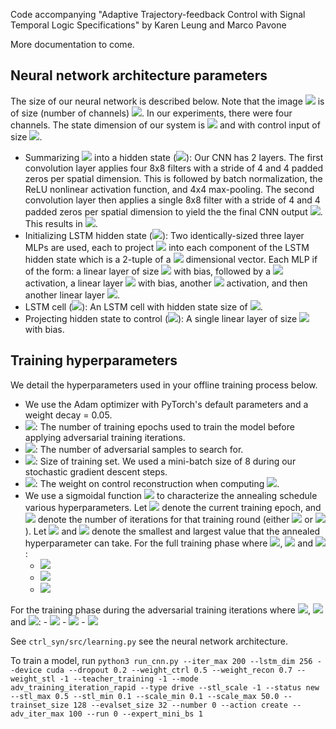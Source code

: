 Code accompanying "Adaptive Trajectory-feedback Control with Signal Temporal Logic Specifications" by Karen Leung and Marco Pavone

More documentation to come.




## Neural network architecture parameters
The size of our neural network is described below. Note that the image <img src="https://render.githubusercontent.com/render/math?math=e"> is of size (number of channels) <img src="https://render.githubusercontent.com/render/math?math=\times 480 \times 480">. In our experiments, there were four channels. The state dimension of our system is <img src="https://render.githubusercontent.com/render/math?math=n=4"> and with control input of size <img src="https://render.githubusercontent.com/render/math?math=m=2">.
- Summarizing <img src="https://render.githubusercontent.com/render/math?math=e"> into a hidden state (<img src="https://render.githubusercontent.com/render/math?math=g_\mathrm{CNN}^{|e|\rightarrow n_c}">): Our CNN has 2 layers. The first convolution layer applies four 8x8 filters with a stride of 4 and 4 padded zeros per spatial dimension. This is followed by batch normalization, the ReLU nonlinear activation function, and 4x4 max-pooling. The second convolution layer then applies a single 8x8 filter with a stride of 4 and 4 padded zeros per spatial dimension to yield the the final CNN output <img src="https://render.githubusercontent.com/render/math?math=c_\mathcal{E}">. This results in <img src="https://render.githubusercontent.com/render/math?math=n_c = 64">.
- Initializing LSTM hidden state (<img src="https://render.githubusercontent.com/render/math?math=g_\mathrm{MLP}^{n_c \rightarrow n_h}">):  Two identically-sized three layer MLPs are used, each to project <img src="https://render.githubusercontent.com/render/math?math=c_\mathcal{E}"> into each component of the LSTM hidden state which is a 2-tuple of a <img src="https://render.githubusercontent.com/render/math?math=n_h"> dimensional vector. Each MLP if of the form: a linear layer  of size <img src="https://render.githubusercontent.com/render/math?math=(64 + n, n_h)"> with bias, followed by a <img src="https://render.githubusercontent.com/render/math?math=\mathrm{Tanh}()"> activation, a linear layer <img src="https://render.githubusercontent.com/render/math?math=(n_h, n_h)"> with bias, another <img src="https://render.githubusercontent.com/render/math?math=\mathrm{Tanh}()"> activation, and then another linear layer <img src="https://render.githubusercontent.com/render/math?math=(n_h. n_h)">.
- LSTM cell (<img src="https://render.githubusercontent.com/render/math?math=g_\mathrm{LSTM}^{n\rightarrow n_h}">): An LSTM cell with hidden state size of <img src="https://render.githubusercontent.com/render/math?math=n_h = 128)">.
- Projecting hidden state to control (<img src="https://render.githubusercontent.com/render/math?math=g_\mathrm{MLP}^{n_h \rightarrow m}">): A single linear layer of size <img src="https://render.githubusercontent.com/render/math?math=(n_h, m)"> with bias.

## Training hyperparameters
We detail the hyperparameters used in your offline training process below.
- We use the Adam optimizer with PyTorch's default parameters and a weight decay = 0.05.
- <img src="https://render.githubusercontent.com/render/math?math=N_\mathrm{full} = 20">: The number of training epochs used to train the model before applying adversarial training iterations.
- <img src="https://render.githubusercontent.com/render/math?math=N_\mathrm{adv} = 128">: The number of adversarial samples to search for.
- <img src="https://render.githubusercontent.com/render/math?math=N=128">: Size of training set. We used a mini-batch size of 8 during our stochastic gradient descent steps.
- <img src="https://render.githubusercontent.com/render/math?math=\gamma_\mathrm{recon} = 0.5">: The weight on control reconstruction when computing <img src="https://render.githubusercontent.com/render/math?math=\mathcal{L}_\mathrm{recon}">.
- We use a sigmoidal function <img src="https://render.githubusercontent.com/render/math?math=\sigma_\mathrm{anneal}(i, l, u, b, c) = l + (u-l) \exp \left( \frac{i - bc}{b + i - bc}  \right)">
to characterize the annealing schedule various hyperparameters. Let <img src="https://render.githubusercontent.com/render/math?math=i"> denote the current training epoch, and <img src="https://render.githubusercontent.com/render/math?math=N"> denote the number of iterations for that training round (either <img src="https://render.githubusercontent.com/render/math?math=N_\mathrm{full}=200"> or <img src="https://render.githubusercontent.com/render/math?math=N_\mathrm{mini}=20">). Let <img src="https://render.githubusercontent.com/render/math?math=l"> and <img src="https://render.githubusercontent.com/render/math?math=u"> denote the smallest and largest value that the annealed hyperparameter can take.
For the full training phase where <img src="https://render.githubusercontent.com/render/math?math=N=N_\mathrm{full}">, <img src="https://render.githubusercontent.com/render/math?math=b = \frac{8N}{1000}"> and <img src="https://render.githubusercontent.com/render/math?math=c=6">:
    - <img src="https://render.githubusercontent.com/render/math?math=p_\mathrm{LSTM}(i) = \sigma_\mathrm{anneal}(i, 0.1, 1.0, b, c)"> 
    - <img src="https://render.githubusercontent.com/render/math?math=\gamma_\mathrm{STL}(i) = \sigma_\mathrm{anneal}(i, 0.1, \gamma_\mathrm{STL}, b, c)"> 
    - <img src="https://render.githubusercontent.com/render/math?math=\beta_\mathrm{STL}(i) = \sigma_\mathrm{anneal}(i, 0.1, 50, b, c)"> 
For the training phase during the adversarial training iterations where <img src="https://render.githubusercontent.com/render/math?math=N=N_\mathrm{mini}">, <img src="https://render.githubusercontent.com/render/math?math=b = \frac{8N}{1000}"> and <img src="https://render.githubusercontent.com/render/math?math=c=6">:
    - <img src="https://render.githubusercontent.com/render/math?math=p_\mathrm{LSTM}(i) = \sigma_\mathrm{anneal}(i, 0.8, 1.0, b, c)"> 
    - <img src="https://render.githubusercontent.com/render/math?math=\gamma_\mathrm{STL}(i) = \frac{3}{2}\gamma_\mathrm{STL}"> 
    - <img src="https://render.githubusercontent.com/render/math?math=\beta_\mathrm{STL}(i) = \sigma_\mathrm{anneal}(i, 20, 50, b, c)"> 


See `ctrl_syn/src/learning.py` see the neural network architecture.

To train a model, run
`python3 run_cnn.py --iter_max 200 --lstm_dim 256 --device cuda --dropout 0.2 --weight_ctrl 0.5 --weight_recon 0.7 --weight_stl -1 --teacher_training -1 --mode adv_training_iteration_rapid --type drive --stl_scale -1 --status new --stl_max 0.5 --stl_min 0.1 --scale_min 0.1 --scale_max 50.0 --trainset_size 128 --evalset_size 32 --number 0 --action create --adv_iter_max 100 --run 0 --expert_mini_bs 1`

